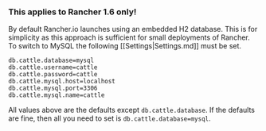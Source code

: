 ### This applies to Rancher 1.6 only!

By default Rancher.io launches using an embedded H2 database.  This is for simplicity as this approach is sufficient for small deployments of Rancher.  To switch to MySQL the following [[Settings|Settings.md]] must be set.

```
db.cattle.database=mysql
db.cattle.username=cattle
db.cattle.password=cattle
db.cattle.mysql.host=localhost
db.cattle.mysql.port=3306
db.cattle.mysql.name=cattle
```

All values above are the defaults except `db.cattle.database`.  If the defaults are fine, then all you need to set is `db.cattle.database=mysql`.
